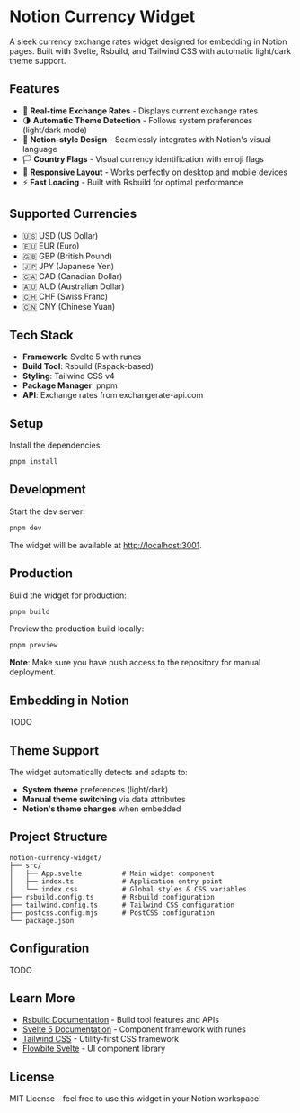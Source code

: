 # Notion Currency Widget

A sleek currency exchange rates widget designed for embedding in Notion pages. Built with Svelte, Rsbuild, and Tailwind CSS with automatic light/dark theme support.

## Features

- 💱 **Real-time Exchange Rates** - Displays current exchange rates 
- 🌗 **Automatic Theme Detection** - Follows system preferences (light/dark mode)
- 🎨 **Notion-style Design** - Seamlessly integrates with Notion's visual language
- 🏳️ **Country Flags** - Visual currency identification with emoji flags
- 📱 **Responsive Layout** - Works perfectly on desktop and mobile devices
- ⚡ **Fast Loading** - Built with Rsbuild for optimal performance

## Supported Currencies

- 🇺🇸 USD (US Dollar)
- 🇪🇺 EUR (Euro)
- 🇬🇧 GBP (British Pound)
- 🇯🇵 JPY (Japanese Yen)
- 🇨🇦 CAD (Canadian Dollar)
- 🇦🇺 AUD (Australian Dollar)
- 🇨🇭 CHF (Swiss Franc)
- 🇨🇳 CNY (Chinese Yuan)

## Tech Stack

- **Framework**: Svelte 5 with runes
- **Build Tool**: Rsbuild (Rspack-based)
- **Styling**: Tailwind CSS v4
- **Package Manager**: pnpm
- **API**: Exchange rates from exchangerate-api.com

## Setup

Install the dependencies:

```bash
pnpm install
```

## Development

Start the dev server:

```bash
pnpm dev
```

The widget will be available at [http://localhost:3001](http://localhost:3001).

## Production

Build the widget for production:

```bash
pnpm build
```

Preview the production build locally:

```bash
pnpm preview
```

**Note**: Make sure you have push access to the repository for manual deployment.

## Embedding in Notion
TODO

## Theme Support

The widget automatically detects and adapts to:
- **System theme** preferences (light/dark)
- **Manual theme switching** via data attributes
- **Notion's theme changes** when embedded

## Project Structure

```
notion-currency-widget/
├── src/
│   ├── App.svelte          # Main widget component
│   ├── index.ts            # Application entry point
│   └── index.css           # Global styles & CSS variables
├── rsbuild.config.ts       # Rsbuild configuration
├── tailwind.config.ts      # Tailwind CSS configuration
├── postcss.config.mjs      # PostCSS configuration
└── package.json
```

## Configuration
TODO

## Learn More

- [Rsbuild Documentation](https://rsbuild.rs) - Build tool features and APIs
- [Svelte 5 Documentation](https://svelte.dev) - Component framework with runes
- [Tailwind CSS](https://tailwindcss.com) - Utility-first CSS framework
- [Flowbite Svelte](https://flowbite-svelte.com) - UI component library

## License

MIT License - feel free to use this widget in your Notion workspace!